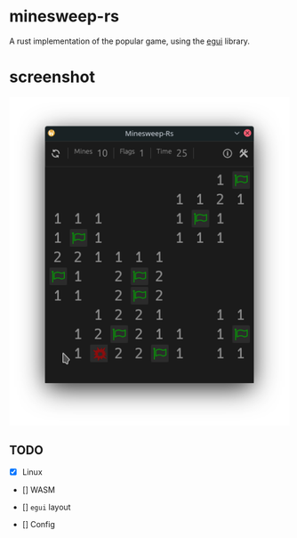 
# minesweep-rs

A rust implementation of the popular game, using the [egui](https://github.com/emilk/egui) library.

# screenshot
<img src=".github/Screenshot.png" alt="Minesweep-Rs" class="center"/>

## TODO

- [X] Linux
- [] WASM

- [] `egui` layout
- [] Config
